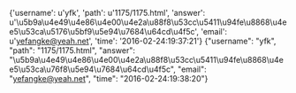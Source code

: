 {'username': u'yfk', 'path': u'1175/1175.html', 'answer': u'\u5b9a\u4e49\u4e86\u4e00\u4e2a\u88f8\u53cc\u5411\u94fe\u8868\u4ee5\u53ca\u5176\u5bf9\u5e94\u7684\u64cd\u4f5c', 'email': u'yefangke@yeah.net', 'time': '2016-02-24:19:37:21'}
{"username": "yfk", "path": "1175/1175.html", "answer": "\u5b9a\u4e49\u4e86\u4e00\u4e2a\u88f8\u53cc\u5411\u94fe\u8868\u4ee5\u53ca\u76f8\u5e94\u7684\u64cd\u4f5c", "email": "yefangke@yeah.net", "time": "2016-02-24:19:38:20"}